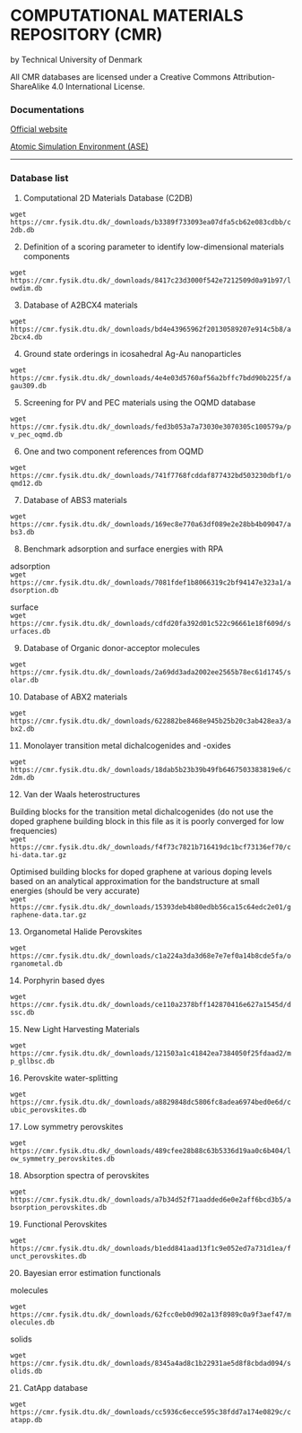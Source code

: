 # COMPUTATIONAL MATERIALS REPOSITORY (CMR) 
by Technical University of Denmark <br/>

All CMR databases are licensed under a Creative Commons Attribution-ShareAlike 4.0 International License.

### Documentations

[Official website](https://cmr.fysik.dtu.dk/) <br/> 

[Atomic Simulation Environment (ASE)](https://wiki.fysik.dtu.dk/ase/index.html)

----

### Database list

1. Computational 2D Materials Database (C2DB)

``` wget https://cmr.fysik.dtu.dk/_downloads/b3389f733093ea07dfa5cb62e083cdbb/c2db.db ```

2. Definition of a scoring parameter to identify low-dimensional materials components

``` wget https://cmr.fysik.dtu.dk/_downloads/8417c23d3000f542e7212509d0a91b97/lowdim.db ```

3. Database of A2BCX4 materials

``` wget https://cmr.fysik.dtu.dk/_downloads/bd4e43965962f20130589207e914c5b8/a2bcx4.db ```

4. Ground state orderings in icosahedral Ag-Au nanoparticles

``` wget https://cmr.fysik.dtu.dk/_downloads/4e4e03d5760af56a2bffc7bdd90b225f/agau309.db ```

5. Screening for PV and PEC materials using the OQMD database

``` wget https://cmr.fysik.dtu.dk/_downloads/fed3b053a7a73030e3070305c100579a/pv_pec_oqmd.db ```

6. One and two component references from OQMD

``` wget https://cmr.fysik.dtu.dk/_downloads/741f7768fcddaf877432bd503230dbf1/oqmd12.db ```

7. Database of ABS3 materials

``` wget https://cmr.fysik.dtu.dk/_downloads/169ec8e770a63df089e2e28bb4b09047/abs3.db ```

8. Benchmark adsorption and surface energies with RPA

adsorption <br/> 
``` wget https://cmr.fysik.dtu.dk/_downloads/7081fdef1b8066319c2bf94147e323a1/adsorption.db ```

surface  <br/> 
``` wget https://cmr.fysik.dtu.dk/_downloads/cdfd20fa392d01c522c96661e18f609d/surfaces.db ```

9. Database of Organic donor-acceptor molecules

``` wget https://cmr.fysik.dtu.dk/_downloads/2a69dd3ada2002ee2565b78ec61d1745/solar.db ```

10. Database of ABX2 materials

``` wget https://cmr.fysik.dtu.dk/_downloads/622882be8468e945b25b20c3ab428ea3/abx2.db ```

11. Monolayer transition metal dichalcogenides and -oxides

``` wget https://cmr.fysik.dtu.dk/_downloads/18dab5b23b39b49fb6467503383819e6/c2dm.db ```

12. Van der Waals heterostructures

Building blocks for the transition metal dichalcogenides (do not use the doped graphene building block in this file as it is poorly converged for low frequencies) <br/> 
``` wget https://cmr.fysik.dtu.dk/_downloads/f4f73c7821b716419dc1bcf73136ef70/chi-data.tar.gz ```

Optimised building blocks for doped graphene at various doping levels based on an analytical approximation for the bandstructure at small energies (should be very accurate) <br/>
``` wget https://cmr.fysik.dtu.dk/_downloads/15393deb4b80edbb56ca15c64edc2e01/graphene-data.tar.gz ```


13. Organometal Halide Perovskites

``` wget https://cmr.fysik.dtu.dk/_downloads/c1a224a3da3d68e7e7ef0a14b8cde5fa/organometal.db ```

14. Porphyrin based dyes

``` wget https://cmr.fysik.dtu.dk/_downloads/ce110a2378bff142870416e627a1545d/dssc.db ```

15. New Light Harvesting Materials

``` wget https://cmr.fysik.dtu.dk/_downloads/121503a1c41842ea7384050f25fdaad2/mp_gllbsc.db ```

16. Perovskite water-splitting

``` wget https://cmr.fysik.dtu.dk/_downloads/a8829848dc5806fc8adea6974bed0e6d/cubic_perovskites.db ```

17. Low symmetry perovskites

``` wget https://cmr.fysik.dtu.dk/_downloads/489cfee28b88c63b5336d19aa0c6b404/low_symmetry_perovskites.db ```

18. Absorption spectra of perovskites

``` wget https://cmr.fysik.dtu.dk/_downloads/a7b34d52f71aadded6e0e2aff6bcd3b5/absorption_perovskites.db ```

19. Functional Perovskites

``` wget https://cmr.fysik.dtu.dk/_downloads/b1edd841aad13f1c9e052ed7a731d1ea/funct_perovskites.db ```

20. Bayesian error estimation functionals

molecules <br/> 

``` wget https://cmr.fysik.dtu.dk/_downloads/62fcc0eb0d902a13f8989c0a9f3aef47/molecules.db ```

solids <br/> 

``` wget https://cmr.fysik.dtu.dk/_downloads/8345a4ad8c1b22931ae5d8f8cbdad094/solids.db ```

21. CatApp database

``` wget https://cmr.fysik.dtu.dk/_downloads/cc5936c6ecce595c38fdd7a174e0829c/catapp.db ```